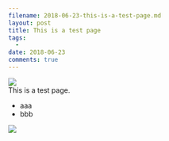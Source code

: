 ```yaml
---
filename: 2018-06-23-this-is-a-test-page.md
layout: post
title: This is a test page
tags:
  - 
date: 2018-06-23
comments: true
---
```


![](%7B%7B%20site.baseurl%20%7D%7D/images/20180622-1.png)  
This is a test page.

* aaa
* bbb

![](%7B%7B%20site.baseurl%20%7D%7D/images/20180622-2.png)